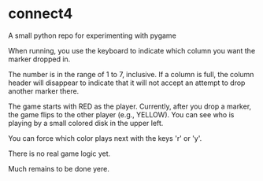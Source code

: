 # connect4
A small python repo for experimenting with pygame

When running, you use the keyboard to indicate which column you want the marker dropped in.

The number is in the range of 1 to 7, inclusive. If a column is full, the column header will disappear
to indicate that it will not accept an attempt to drop another marker there.

The game starts with RED as the player. Currently, after you drop a marker, the game flips to 
the other player (e.g., YELLOW). You can see who is playing by a small colored disk in the upper left.

You can force which color plays next with the keys 'r' or 'y'.

There is no real game logic yet.

Much remains to be done yere.